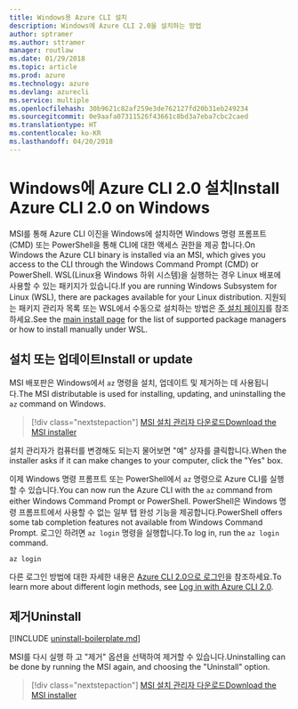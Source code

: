 ```yaml
---
title: Windows용 Azure CLI 설치
description: Windows에 Azure CLI 2.0을 설치하는 방법
author: sptramer
ms.author: sttramer
manager: routlaw
ms.date: 01/29/2018
ms.topic: article
ms.prod: azure
ms.technology: azure
ms.devlang: azurecli
ms.service: multiple
ms.openlocfilehash: 30b9621c82af259e3de762127fd20b31eb249234
ms.sourcegitcommit: 0e9aafa07311526f43661c8bd3a7eba7cbc2caed
ms.translationtype: HT
ms.contentlocale: ko-KR
ms.lasthandoff: 04/20/2018
---
```

# <a name="install-azure-cli-20-on-windows"></a><span data-ttu-id="c73f8-103">Windows에 Azure CLI 2.0 설치</span><span class="sxs-lookup"><span data-stu-id="c73f8-103">Install Azure CLI 2.0 on Windows</span></span>

<span data-ttu-id="c73f8-104">MSI를 통해 Azure CLI 이진을 Windows에 설치하면 Windows 명령 프롬프트(CMD) 또는 PowerShell을 통해 CLI에 대한 액세스 권한을 제공 합니다.</span><span class="sxs-lookup"><span data-stu-id="c73f8-104">On Windows the Azure CLI binary is installed via an MSI, which gives you access to the CLI through the Windows Command Prompt (CMD) or PowerShell.</span></span>
<span data-ttu-id="c73f8-105">WSL(Linux용 Windows 하위 시스템)을 실행하는 경우 Linux 배포에 사용할 수 있는 패키지가 있습니다.</span><span class="sxs-lookup"><span data-stu-id="c73f8-105">If you are running Windows Subsystem for Linux (WSL), there are packages available for your Linux distribution.</span></span> <span data-ttu-id="c73f8-106">지원되는 패키지 관리자 목록 또는 WSL에서 수동으로 설치하는 방법은 [주 설치 페이지](install-azure-cli.md)를 참조하세요.</span><span class="sxs-lookup"><span data-stu-id="c73f8-106">See the [main install page](install-azure-cli.md) for the list of supported package managers or how to install manually under WSL.</span></span>

## <a name="install-or-update"></a><span data-ttu-id="c73f8-107">설치 또는 업데이트</span><span class="sxs-lookup"><span data-stu-id="c73f8-107">Install or update</span></span>

<span data-ttu-id="c73f8-108">MSI 배포판은 Windows에서 `az` 명령을 설치, 업데이트 및 제거하는 데 사용됩니다.</span><span class="sxs-lookup"><span data-stu-id="c73f8-108">The MSI distributable is used for installing, updating, and uninstalling the `az` command on Windows.</span></span>

> [!div class="nextstepaction"]
> [<span data-ttu-id="c73f8-109">MSI 설치 관리자 다운로드</span><span class="sxs-lookup"><span data-stu-id="c73f8-109">Download the MSI installer</span></span>](https://aka.ms/installazurecliwindows)

<span data-ttu-id="c73f8-110">설치 관리자가 컴퓨터를 변경해도 되는지 물어보면 "예" 상자를 클릭합니다.</span><span class="sxs-lookup"><span data-stu-id="c73f8-110">When the installer asks if it can make changes to your computer, click the "Yes" box.</span></span>

<span data-ttu-id="c73f8-111">이제 Windows 명령 프롬프트 또는 PowerShell에서 `az` 명령으로 Azure CLI를 실행할 수 있습니다.</span><span class="sxs-lookup"><span data-stu-id="c73f8-111">You can now run the Azure CLI with the `az` command from either Windows Command Prompt or PowerShell.</span></span> <span data-ttu-id="c73f8-112">PowerShell은 Windows 명령 프롬프트에서 사용할 수 없는 일부 탭 완성 기능을 제공합니다.</span><span class="sxs-lookup"><span data-stu-id="c73f8-112">PowerShell offers some tab completion features not available from Windows Command Prompt.</span></span> <span data-ttu-id="c73f8-113">로그인 하려면 `az login` 명령을 실행합니다.</span><span class="sxs-lookup"><span data-stu-id="c73f8-113">To log in, run the `az login` command.</span></span>

```azurecli
az login
```

<span data-ttu-id="c73f8-114">다른 로그인 방법에 대한 자세한 내용은 [Azure CLI 2.0으로 로그인](authenticate-azure-cli.md)을 참조하세요.</span><span class="sxs-lookup"><span data-stu-id="c73f8-114">To learn more about different login methods, see [Log in with Azure CLI 2.0](authenticate-azure-cli.md).</span></span>

## <a name="uninstall"></a><span data-ttu-id="c73f8-115">제거</span><span class="sxs-lookup"><span data-stu-id="c73f8-115">Uninstall</span></span>

[!INCLUDE [uninstall-boilerplate.md](includes/uninstall-boilerplate.md)]

<span data-ttu-id="c73f8-116">MSI를 다시 실행 하 고 "제거" 옵션을 선택하여 제거할 수 있습니다.</span><span class="sxs-lookup"><span data-stu-id="c73f8-116">Uninstalling can be done by running the MSI again, and choosing the "Uninstall" option.</span></span>

> [!div class="nextstepaction"]
> [<span data-ttu-id="c73f8-117">MSI 설치 관리자 다운로드</span><span class="sxs-lookup"><span data-stu-id="c73f8-117">Download the MSI installer</span></span>](https://aka.ms/installazurecliwindows)

